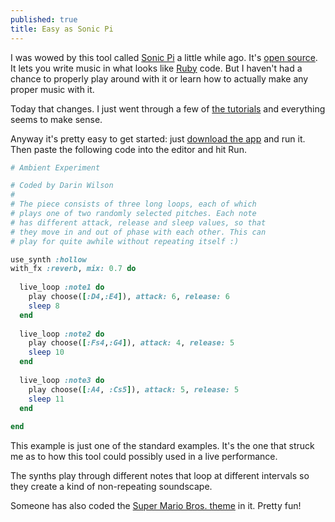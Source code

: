 ```yaml
---
published: true
title: Easy as Sonic Pi
---
```

I was wowed by this tool called [Sonic Pi](https://sonic-pi.net/) a little while ago. It's [open source](https://github.com/samaaron/sonic-pi). It lets you write music in what looks like [Ruby](https://www.ruby-lang.org/en/) code. But I haven't had a chance to properly play around with it or learn how to actually make any proper music with it.

Today that changes. I just went through a few of [the tutorials](https://sonic-pi.net/tutorial.html) and everything seems to make sense.

Anyway it's pretty easy to get started: just [download the app](https://sonic-pi.net/) and run it. Then paste the following code into the editor and hit Run.

```ruby
# Ambient Experiment

# Coded by Darin Wilson
#
# The piece consists of three long loops, each of which
# plays one of two randomly selected pitches. Each note
# has different attack, release and sleep values, so that
# they move in and out of phase with each other. This can
# play for quite awhile without repeating itself :)

use_synth :hollow
with_fx :reverb, mix: 0.7 do
  
  live_loop :note1 do
    play choose([:D4,:E4]), attack: 6, release: 6
    sleep 8
  end
  
  live_loop :note2 do
    play choose([:Fs4,:G4]), attack: 4, release: 5
    sleep 10
  end
  
  live_loop :note3 do
    play choose([:A4, :Cs5]), attack: 5, release: 5
    sleep 11
  end
  
end
```

This example is just one of the standard examples. It's the one that struck me as to how this tool could possibly used in a live performance.

The synths play through different notes that loop at different intervals so they create a kind of non-repeating soundscape.

Someone has also coded the [Super Mario Bros. theme](https://gist.github.com/xavriley/87ef7548039d1ee301bb) in it. Pretty fun!
